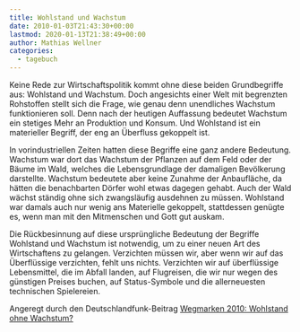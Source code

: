 ```yaml
---
title: Wohlstand und Wachstum
date: 2010-01-03T21:43:30+00:00
lastmod: 2020-01-13T21:38:49+00:00
author: Mathias Wellner
categories:
  - tagebuch
---
```

Keine Rede zur Wirtschaftspolitik kommt ohne diese beiden Grundbegriffe aus: Wohlstand und Wachstum. Doch angesichts einer Welt mit begrenzten Rohstoffen stellt sich die Frage, wie genau denn unendliches Wachstum funktionieren soll. Denn nach der heutigen Auffassung bedeutet Wachstum ein stetiges Mehr an Produktion und Konsum. Und Wohlstand ist ein materieller Begriff, der eng an Überfluss gekoppelt ist. 

In vorindustriellen Zeiten hatten diese Begriffe eine ganz andere Bedeutung. Wachstum war dort das Wachstum der Pflanzen auf dem Feld oder der Bäume im Wald, welches die Lebensgrundlage der damaligen Bevölkerung darstellte. Wachstum bedeutete aber keine Zunahme der Anbaufläche, da hätten die benachbarten Dörfer wohl etwas dagegen gehabt. Auch der Wald wächst ständig ohne sich zwangsläufig ausdehnen zu müssen. Wohlstand war damals auch nur wenig ans Materielle gekoppelt, stattdessen genügte es, wenn man mit den Mitmenschen und Gott gut auskam. 

Die Rückbesinnung auf diese ursprüngliche Bedeutung der Begriffe Wohlstand und Wachstum ist notwendig, um zu einer neuen Art des Wirtschaftens zu gelangen. Verzichten müssen wir, aber wenn wir auf das Überflüssige verzichten, fehlt uns nichts. Verzichten wir auf überflüssige Lebensmittel, die im Abfall landen, auf Flugreisen, die wir nur wegen des günstigen Preises buchen, auf Status-Symbole und die allerneuesten technischen Spielereien. 

Angeregt durch den Deutschlandfunk-Beitrag [Wegmarken 2010: Wohlstand ohne Wachstum?](http://www.dradio.de/dlf/sendungen/hintergrundpolitik/1095078/)